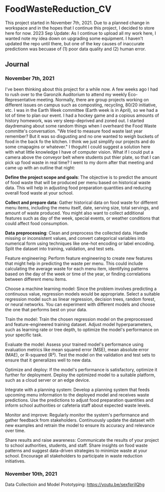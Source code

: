 # FoodWasteReduction_CV

This project started in November 7th, 2021. Due to a planned change in workspace and in the hopes that I continue this project, I decided to store here for now.
2023 Sep Update: As I continue to upload all my work here, I wanted note my idea down on upgrading some equipment. I haven't updated the repo until there, but one of the key causes of inaccurate predictionn was becuase of (1) poor data quality and (2) human error.

## Journal

### November 7th, 2021

I've been thinking about this project for a while now. A few weeks ago I had to rush over to the Garonzik Auditorium to attend my weekly Eco-Representative meeting. Normally, there are group projects working on different issues on campus such as composting, recycling, 80/20 initiative, etc. I was in the Earth Week committee (Earth week is in April), so we had a lot of time to plan our event. I had a hockey game and a copious amounts of history homework, was very sleep-deprived and zoned out. I started daydremaing about some random things when I overheard the Food Waste committe's conversation. "We tried to measure food waste last year remember? But it was so disgusting and no one wanted to weigh buckets of food in the back fo the kitchen. I think we just simplify our projects and do some cmapagins or whatever." I thoguht I could suggest a solution here with what little knowledge I have of computer vision. What if I could put a camera above the conveyor belt where students put thier plate, so that I can pick up food waste in real time? I went to my dorm after that meeting and came up with an outline that night:

**Define the project scope and goals**:
The objective is to predict the amount of food waste that will be produced per menu based on historical waste data. This will help in adjusting food preparation quantities and reducing overall food waste at your school.

**Collect and prepare data**:
Gather historical data on food waste for different menu items, including the menu itself, date, serving size, total servings, and amount of waste produced. You might also want to collect additional features such as day of the week, special events, or weather conditions that could affect food consumption.

**Data preprocessing**:
Clean and preprocess the collected data. Handle missing or inconsistent values, and convert categorical variables into numerical form using techniques like one-hot encoding or label encoding. Split the dataset into training, validation, and test sets.

Feature engineering:
Perform feature engineering to create new features that might help in predicting the waste per menu. This could include calculating the average waste for each menu item, identifying patterns based on the day of the week or time of the year, or finding correlations between different menu items.

Choose a machine learning model:
Since the problem involves predicting a continuous value, regression models would be appropriate. Select a suitable regression model such as linear regression, decision trees, random forest, or neural networks. You can experiment with different models and choose the one that performs best on your data.

Train the model:
Train the chosen regression model on the preprocessed and feature-engineered training dataset. Adjust model hyperparameters, such as learning rate or tree depth, to optimize the model's performance on your specific task.

Evaluate the model:
Assess your trained model's performance using evaluation metrics like mean squared error (MSE), mean absolute error (MAE), or R-squared (R²). Test the model on the validation and test sets to ensure that it generalizes well to new data.

Optimize and deploy:
If the model's performance is satisfactory, optimize it further for deployment. Deploy the optimized model to a suitable platform, such as a cloud server or an edge device.

Integrate with a planning system:
Develop a planning system that feeds upcoming menu information to the deployed model and receives waste predictions. Use the predictions to adjust food preparation quantities and inform school authorities or cafeteria staff about expected waste levels.

Monitor and improve:
Regularly monitor the system's performance and gather feedback from stakeholders. Continuously update the dataset with new examples and retrain the model to ensure its accuracy and relevance over time.

Share results and raise awareness:
Communicate the results of your project to school authorities, students, and staff. Share insights on food waste patterns and suggest data-driven strategies to minimize waste at your school. Encourage all stakeholders to participate in waste reduction initiatives.

### November 10th, 2021
Data Collectioin and Model Prototyping: https://youtu.be/sexfprjIQhg
